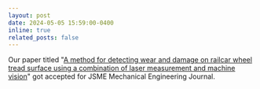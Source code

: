 ```yaml
---
layout: post
date: 2024-05-05 15:59:00-0400
inline: true
related_posts: false
---
```


Our paper titled "[A method for detecting wear and damage on railcar wheel tread surface using a combination of laser measurement and machine vision](https://www.jstage.jst.go.jp/article/mej/11/3/11_23-00352/_article/-char/ja/)" got accepted for JSME Mechanical Engineering Journal.
